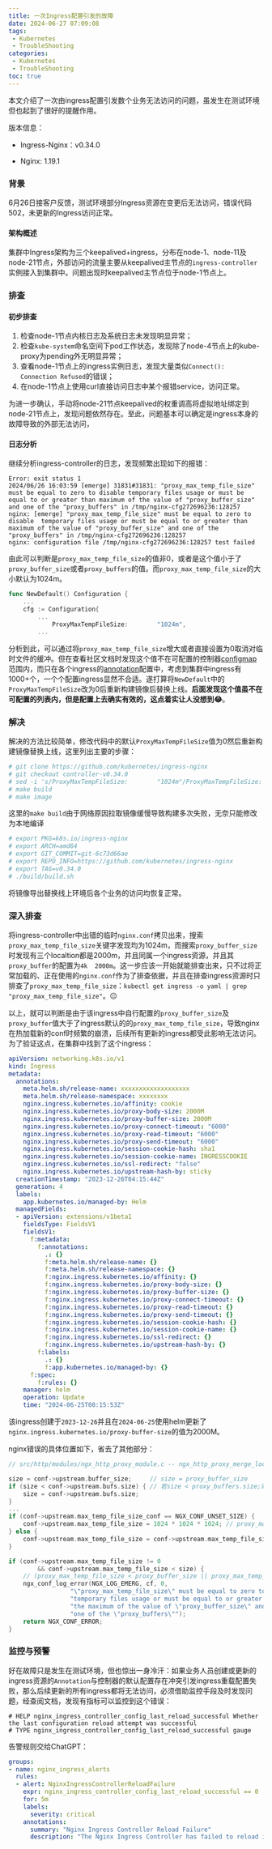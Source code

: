 ```yaml
---
title: 一次Ingress配置引发的故障
date: 2024-06-27 07:09:08
tags:
 - Kubernetes
 - TroubleShooting
categories:
 - Kubernetes
 - TroubleShooting
toc: true
---
```


本文介绍了一次由ingress配置引发数个业务无法访问的问题，虽发生在测试环境但也起到了很好的提醒作用。

<!--more-->

版本信息：

- Ingress-Nginx：v0.34.0

- Nginx: 1.19.1

  

### 背景

6月26日接客户反馈，测试环境部分Ingress资源在变更后无法访问，错误代码502，未更新的Ingress访问正常。

#### 架构概述

集群中Ingress架构为三个keepalived+ingress，分布在node-1、node-11及node-21节点，外部访问的流量主要从keepalived主节点的`ingress-controller`实例接入到集群中。问题出现时keepalived主节点位于node-1节点上。



### 排查

#### 初步排查

1. 检查node-1节点内核日志及系统日志未发现明显异常；
2. 检查`kube-system`命名空间下pod工作状态，发现除了node-4节点上的kube-proxy为pending外无明显异常；
3. 查看node-1节点上的ingress实例日志，发现大量类似`Connect(): Connection Refused`的错误；
4. 在node-1节点上使用curl直接访问日志中某个报错service，访问正常。

为进一步确认，手动将node-21节点keepalived的权重调高将虚拟地址绑定到node-21节点上，发现问题依然存在。至此，问题基本可以确定是ingress本身的故障导致的外部无法访问，



#### 日志分析

继续分析ingress-controller的日志，发现频繁出现如下的报错：

```nginx
Error: exit status 1
2024/06/26 16:03:59 [emerge] 31831#31831: "proxy_max_temp_file_size" must be equal to zero to disable temporary files usage or must be equal to or greater than maximum of the value of "proxy_buffer_size" and one of the "proxy_buffers" in /tmp/nginx-cfg272696236:128257
nginx: [emerge] "proxy_max_temp_file_size" must be equal to zero to disable  temporary files usage or must be equal to or greater than maximum of the value of "proxy_buffer_size" and one of the "proxy_buffers" in /tmp/nginx-cfg272696236:128257
nginx: configuration file /tmp/nginx-cfg272696236:128257 test failed
```

由此可以判断是`proxy_max_temp_file_size`的值非0，或者是这个值小于了`proxy_buffer_size`或者`proxy_buffers`的值。而`proxy_max_temp_file_size`的大小默认为1024m。

```go
func NewDefault() Configuration {
	...
	cfg := Configuration{
		...
			ProxyMaxTempFileSize:        "1024m",
		...
```

分析到此，可以通过将`proxy_max_temp_file_size`增大或者直接设置为0取消对临时文件的缓冲。但在查看社区文档时发现这个值不在可配置的控制器[configmap](https://kubernetes.github.io/ingress-nginx/user-guide/nginx-configuration/configmap/#configmaps)范围内，而只在各个ingress的[annotation](https://kubernetes.github.io/ingress-nginx/user-guide/nginx-configuration/annotations/#proxy-max-temp-file-size)配置中，考虑到集群中ingress有1000+个，一个个配置ingress显然不合适。遂打算将`NewDefault`中的`ProxyMaxTempFileSize`改为0后重新构建镜像后替换上线。**后面发现这个值虽不在可配置的列表内，但是配置上去确实有效的，这点着实让人没想到😂**。



### 解决

解决的方法比较简单，修改代码中的默认`ProxyMaxTempFileSize`值为0然后重新构建镜像替换上线，这里列出主要的步骤：

```bash
# git clone https://github.com/kubernetes/ingress-nginx 
# git checkout controller-v0.34.0
# sed -i 's/ProxyMaxTempFileSize:        "1024m"/ProxyMaxTempFileSize:        "0"/g'  \ ./internal/ingress/controller/config/config.go
# make build
# make image
```

这里的`make build`由于网络原因拉取镜像缓慢导致构建多次失败，无奈只能修改为本地编译

```bash
# export PKG=k8s.io/ingress-nginx
# export ARCH=amd64
# export GIT_COMMIT=git-6c73d66ae
# export REPO_INFO=https://github.com/kubernetes/ingress-nginx
# export TAG=v0.34.0
# ./build/build.sh
```

将镜像导出替换线上环境后各个业务的访问均恢复正常。



### 深入排查

将ingress-controller中出错的临时`nginx.conf`拷贝出来，搜索`proxy_max_temp_file_size`关键字发现均为1024m，而搜索`proxy_buffer_size`时发现有三个localtion都是2000m，并且同属一个ingress资源，并且其`proxy_buffer`的配置为`4k  2000m`。这一步应该一开始就能排查出来，只不过将正常加载的、正在使用的`nginx.conf`作为了排查依据，并且在排查ingress资源时只排查了`proxy_max_temp_file_size`：`kubectl get ingress -o yaml | grep "proxy_max_temp_file_size"`。😑

以上，就可以判断是由于该ingress中自行配置的`proxy_buffer_size`及`proxy_buffer`值大于了ingress默认的的`proxy_max_temp_file_size`，导致nginx在热加载新的conf时频繁的崩溃，后续所有更新的ingress都受此影响无法访问。为了验证这点，在集群中找到了这个ingress：

```yaml
apiVersion: networking.k8s.io/v1
kind: Ingress
metadata:
  annotations:
    meta.helm.sh/release-name: xxxxxxxxxxxxxxxxxxx
    meta.helm.sh/release-namespace: xxxxxxxx
    nginx.ingress.kubernetes.io/affinity: cookie
    nginx.ingress.kubernetes.io/proxy-body-size: 2000M
    nginx.ingress.kubernetes.io/proxy-buffer-size: 2000M
    nginx.ingress.kubernetes.io/proxy-connect-timeout: "6000"
    nginx.ingress.kubernetes.io/proxy-read-timeout: "6000"
    nginx.ingress.kubernetes.io/proxy-send-timeout: "6000"
    nginx.ingress.kubernetes.io/session-cookie-hash: sha1
    nginx.ingress.kubernetes.io/session-cookie-name: INGRESSCOOKIE
    nginx.ingress.kubernetes.io/ssl-redirect: "false"
    nginx.ingress.kubernetes.io/upstream-hash-by: sticky
  creationTimestamp: "2023-12-26T04:15:44Z"
  generation: 4
  labels:
    app.kubernetes.io/managed-by: Helm
  managedFields:
  - apiVersion: extensions/v1beta1
    fieldsType: FieldsV1
    fieldsV1:
      f:metadata:
        f:annotations:
          .: {}
          f:meta.helm.sh/release-name: {}
          f:meta.helm.sh/release-namespace: {}
          f:nginx.ingress.kubernetes.io/affinity: {}
          f:nginx.ingress.kubernetes.io/proxy-body-size: {}
          f:nginx.ingress.kubernetes.io/proxy-buffer-size: {}
          f:nginx.ingress.kubernetes.io/proxy-connect-timeout: {}
          f:nginx.ingress.kubernetes.io/proxy-read-timeout: {}
          f:nginx.ingress.kubernetes.io/proxy-send-timeout: {}
          f:nginx.ingress.kubernetes.io/session-cookie-hash: {}
          f:nginx.ingress.kubernetes.io/session-cookie-name: {}
          f:nginx.ingress.kubernetes.io/ssl-redirect: {}
          f:nginx.ingress.kubernetes.io/upstream-hash-by: {}
        f:labels:
          .: {}
          f:app.kubernetes.io/managed-by: {}
      f:spec:
        f:rules: {}
    manager: helm
    operation: Update
    time: "2024-06-25T08:15:53Z"
```

该ingress创建于`2023-12-26`并且在`2024-06-25`使用helm更新了`nginx.ingress.kubernetes.io/proxy-buffer-size`的值为2000M。

nginx错误的具体位置如下，省去了其他部分：

```c
// src/http/modules/ngx_http_proxy_module.c -- ngx_http_proxy_merge_loc_conf

size = conf->upstream.buffer_size;     // size = proxy_buffer_size
if (size < conf->upstream.bufs.size) { // 若size < proxy_buffers.size;则size = proxy_buffers.size
	size = conf->upstream.bufs.size;
}
...
if (conf->upstream.max_temp_file_size_conf == NGX_CONF_UNSET_SIZE) {
	conf->upstream.max_temp_file_size = 1024 * 1024 * 1024; // proxy_max_temp_file_size 未显式设置时为1G
} else {
	conf->upstream.max_temp_file_size = conf->upstream.max_temp_file_size_conf;
}

if (conf->upstream.max_temp_file_size != 0
        && conf->upstream.max_temp_file_size < size) {  
    // (proxy_max_temp_file_size < proxy_buffer_size || proxy_max_temp_file_size < proxy_buffers.size)nginx崩溃
	ngx_conf_log_error(NGX_LOG_EMERG, cf, 0,
	             "\"proxy_max_temp_file_size\" must be equal to zero to disable "
	             "temporary files usage or must be equal to or greater than "
	             "the maximum of the value of \"proxy_buffer_size\" and "
	             "one of the \"proxy_buffers\"");
	return NGX_CONF_ERROR;
}
```



### 监控与预警

好在故障只是发生在测试环境，但也惊出一身冷汗：如果业务人员创建或更新的ingress资源的`Annotation`与控制器的默认配置存在冲突引发ingress重载配置失败，那么后续更新的所有ingress都将无法访问，必须借助监控手段及时发现问题，经查阅文档，发现有指标可以监控到这个错误：

```
# HELP nginx_ingress_controller_config_last_reload_successful Whether the last configuration reload attempt was successful
# TYPE nginx_ingress_controller_config_last_reload_successful gauge
```

告警规则交给ChatGPT：

```yaml
groups:
- name: nginx_ingress_alerts
  rules:
  - alert: NginxIngressControllerReloadFailure
    expr: nginx_ingress_controller_config_last_reload_successful == 0
    for: 5m
    labels:
      severity: critical
    annotations:
      summary: "Nginx Ingress Controller Reload Failure"
      description: "The Nginx Ingress Controller has failed to reload its configuration. (instance {{ $labels.instance }})"
```

